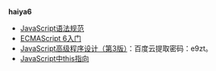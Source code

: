 **haiya6**

+ [JavaScript语法规范](https://github.com/airbnb/javascript)
+ [ECMAScript 6入门](http://es6.ruanyifeng.com/)
+ [JavaScript高级程序设计（第3版）](https://pan.baidu.com/s/1ED4VU75jbt7iLH7iIEKszQ)：百度云提取密码：e9zt。
+ [JavaScript中this指向](https://juejin.im/post/5c96d0c751882511c832ff7b)